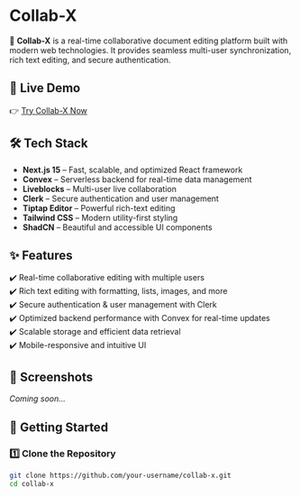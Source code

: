 # Collab-X  

🚀 **Collab-X** is a real-time collaborative document editing platform built with modern web technologies. It provides seamless multi-user synchronization, rich text editing, and secure authentication.

## 🔗 Live Demo  
👉 [Try Collab-X Now](https://tushar-collab-x.vercel.app/)  

## 🛠 Tech Stack  
- **Next.js 15** – Fast, scalable, and optimized React framework  
- **Convex** – Serverless backend for real-time data management  
- **Liveblocks** – Multi-user live collaboration  
- **Clerk** – Secure authentication and user management  
- **Tiptap Editor** – Powerful rich-text editing  
- **Tailwind CSS** – Modern utility-first styling  
- **ShadCN** – Beautiful and accessible UI components  

## ✨ Features  
✔️ Real-time collaborative editing with multiple users  
✔️ Rich text editing with formatting, lists, images, and more  
✔️ Secure authentication & user management with Clerk  
✔️ Optimized backend performance with Convex for real-time updates  
✔️ Scalable storage and efficient data retrieval  
✔️ Mobile-responsive and intuitive UI  

## 📸 Screenshots  
_Coming soon..._  

## 🚀 Getting Started  

### 1️⃣ Clone the Repository  
```bash
git clone https://github.com/your-username/collab-x.git
cd collab-x
